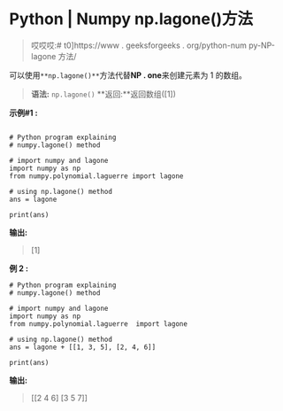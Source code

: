 # Python | Numpy np.lagone()方法

> 哎哎哎:# t0]https://www . geeksforgeeks . org/python-num py-NP-lagone 方法/

可以使用`**np.lagone()**`方法代替**NP . one**来创建元素为 1 的数组。

> **语法:** `np.lagone()`
> **返回:**返回数组([1])

**示例#1 :**

```

# Python program explaining
# numpy.lagone() method 

# import numpy and lagone
import numpy as np
from numpy.polynomial.laguerre import lagone

# using np.lagone() method
ans = lagone

print(ans)
```

**输出:**

> [1]

**例 2 :**

```
# Python program explaining
# numpy.lagone() method 

# import numpy and lagone
import numpy as np
from numpy.polynomial.laguerre  import lagone

# using np.lagone() method
ans = lagone + [[1, 3, 5], [2, 4, 6]]

print(ans)
```

**输出:**

> [[2 4 6]
> [3 5 7]]